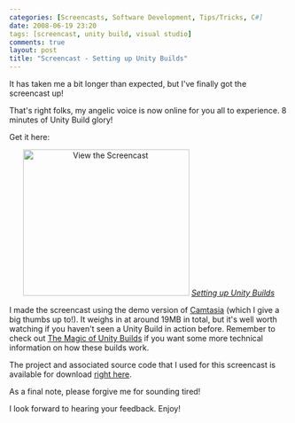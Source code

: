 ```yaml
---
categories: [Screencasts, Software Development, Tips/Tricks, C#]
date: 2008-06-19 23:20
tags: [screencast, unity build, visual studio]
comments: true
layout: post
title: "Screencast - Setting up Unity Builds"
---
```

It has taken me a bit longer than expected, but I've finally got the screencast up!

That's right folks, my angelic voice is now online for you all to experience. 8 minutes of Unity Build glory!

<!--more-->

Get it here:
<div style="text-align: center;"><a href="http://oj.blackapache.net.s3.amazonaws.com/UnityBuilds.html" target="_blank" title="Setting up Unity Builds"><img src="/uploads/2008/06/unitybuild-screengrab.png" alt="View the Screencast" title="View the Screencast" width="300" height="264" /></a>
<em><a href="http://oj.blackapache.net.s3.amazonaws.com/UnityBuilds.html" target="_blank" title="Setting up Unity Builds">Setting up Unity Builds</a></em></div>

I made the screencast using the demo version of <a href="http://www.techsmith.com/camtasia.asp" title="Camtasia">Camtasia</a> (which I give a big thumbs up to!). It weighs in at around 19MB in total, but it's well worth watching if you haven't seen a Unity Build in action before. Remember to check out <a href="/posts/the-magic-of-unity-builds/" title="The Magic of Unity Builds">The Magic of Unity Builds</a> if you want some more technical information on how these builds work.

The project and associated source code that I used for this screencast is available for download <a href="/uploads/2008/06/win32wrap.zip" title="Old code, but it's great for the demo">right here</a>.

As a final note, please forgive me for sounding tired!

I look forward to hearing your feedback. Enjoy!
